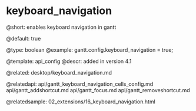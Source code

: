 keyboard_navigation
=============

@short:
	enables keyboard navigation in gantt

@default: true

@type: boolean
@example: 
gantt.config.keyboard_navigation = true;

@template:	api_config
@descr:
added in version 4.1

@related:
desktop/keyboard_navigation.md

@relatedapi:
api/gantt_keyboard_navigation_cells_config.md
api/gantt_addshortcut.md
api/gantt_focus.md
api/gantt_removeshortcut.md

@relatedsample:
02_extensions/16_keyboard_navigation.html